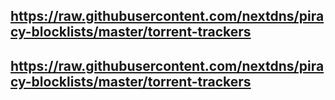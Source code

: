 ## https://raw.githubusercontent.com/nextdns/piracy-blocklists/master/torrent-trackers
## https://raw.githubusercontent.com/nextdns/piracy-blocklists/master/torrent-trackers
